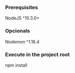 ### Prerequisites 

NodeJS ^10.3.0+

### Opcionals 

Nodemon ^1.18.4

### Execute in the project root

npm install 


